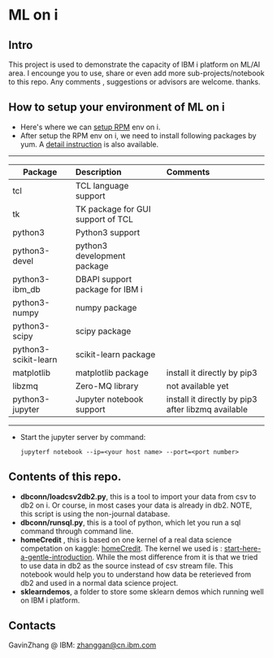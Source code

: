 # ML on i
## Intro
  This project is used to demonstrate the capacity of IBM i platform on ML/AI area. I encounge you to use, share or even add more sub-projects/notebook to this repo.  Any comments , suggestions or advisors are welcome. thanks.

## How to setup your environment of ML on i
+ Here's where we can  [setup RPM](http://ibm.biz/ibmi-rpms
) env on i. 
+ After setup the RPM env on i, we need to install following packages by yum. A [detail instruction](https://www.ibmsystemsmag.com/IT-Strategy/11/2019/How-to-Start-ml-on-IBM-i?utm_content=105130364&utm_medium=social&utm_source=twitter&hss_channel=tw-488711278
) is also available.
---
Package|Description|Comments
--|:--|:--
tcl|TCL language support|
tk|TK package for GUI support of TCL|
python3|Python3 support|
python3-devel|python3 development package|
python3-ibm_db|DBAPI support package for IBM i|
python3-numpy|numpy package  |
python3-scipy|scipy package|
python3-scikit-learn|scikit-learn package|
matplotlib|matplotlib package|install it directly by pip3
libzmq|Zero-MQ library|not available yet
python3-jupyter|Jupyter notebook support|install it directly by pip3 after libzmq available


---
+ Start the jupyter server by command:

  `jupyterf notebook --ip=<your host name> --port=<port number>`

## Contents of this repo.
- **dbconn/loadcsv2db2.py**, this is a tool to import your data from csv to db2 on i. Or course, in most cases your data is already in db2.  NOTE, this script is using the non-journal database.
- **dbconn/runsql.py**, this is a tool of python, which let you run a sql command through command line.
- **homeCredit** , this is based on one kernel of a real data science competation on kaggle: [homeCredit]( https://www.kaggle.com/c/home-credit-default-risk). The kernel we used is : [start-here-a-gentle-introduction](https://www.kaggle.com/willkoehrsen/start-here-a-gentle-introduction). While the most difference from it is that we tried to use data in db2 as the source instead of csv stream file. This notebook would help you to understand how data be reterieved from db2 and used in a normal data science project. 
- **sklearndemos**, a folder to store some sklearn demos which running well on IBM i platform.

## Contacts
   GavinZhang @ IBM: zhanggan@cn.ibm.com
   
